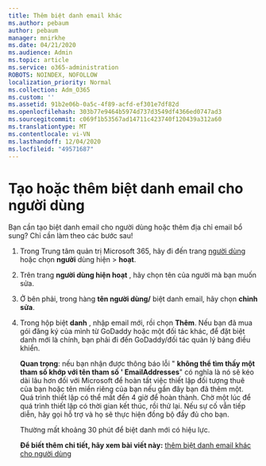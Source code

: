 ```yaml
---
title: Thêm biệt danh email khác
ms.author: pebaum
author: pebaum
manager: mnirkhe
ms.date: 04/21/2020
ms.audience: Admin
ms.topic: article
ms.service: o365-administration
ROBOTS: NOINDEX, NOFOLLOW
localization_priority: Normal
ms.collection: Adm_O365
ms.custom: ''
ms.assetid: 91b2e06b-0a5c-4f89-acfd-ef301e7df82d
ms.openlocfilehash: 303b77e9464b5974d737d3549df4366ed0747ad3
ms.sourcegitcommit: c069f1b53567ad14711c423740f120439a312a60
ms.translationtype: MT
ms.contentlocale: vi-VN
ms.lasthandoff: 12/04/2020
ms.locfileid: "49571687"
---
```

# <a name="create-or-add-an-email-alias-for-a-user"></a>Tạo hoặc thêm biệt danh email cho người dùng

Bạn cần tạo biệt danh email cho người dùng hoặc thêm địa chỉ email bổ sung? Chỉ cần làm theo các bước sau!
  
1. Trong Trung tâm quản trị Microsoft 365, hãy đi đến trang [người dùng](https://go.microsoft.com/fwlink/p/?linkid=834822) hoặc chọn **người** dùng hiện  >  **hoạt**.
    
2. Trên trang **người dùng hiện hoạt** , hãy chọn tên của người mà bạn muốn sửa. 
    
3. Ở bên phải, trong hàng **tên người dùng/** biệt danh email, hãy chọn **chỉnh sửa**.
    
4. Trong hộp biệt **danh** , nhập email mới, rồi chọn **Thêm**. Nếu bạn đã mua gói đăng ký của mình từ GoDaddy hoặc một đối tác khác, để đặt biệt danh mới là chính, bạn phải đi đến GoDaddy/đối tác quản lý bảng điều khiển. 
    
    **Quan trọng**: nếu bạn nhận được thông báo lỗi " **không thể tìm thấy một tham số khớp với tên tham số ' EmailAddresses**" có nghĩa là nó sẽ kéo dài lâu hơn đối với Microsoft để hoàn tất việc thiết lập đối tượng thuê của bạn hoặc tên miền riêng của bạn nếu gần đây bạn đã thêm một. Quá trình thiết lập có thể mất đến 4 giờ để hoàn thành. Chờ một lúc để quá trình thiết lập có thời gian kết thúc, rồi thử lại. Nếu sự cố vẫn tiếp diễn, hãy gọi hỗ trợ và họ sẽ thực hiện đồng bộ đầy đủ cho bạn.
    
    Thường mất khoảng 30 phút để biệt danh mới có hiệu lực.
    
    **Để biết thêm chi tiết, hãy xem bài viết này:** [thêm biệt danh email khác cho người dùng](https://docs.microsoft.com/microsoft-365/admin/email/add-another-email-alias-for-a-user)
    

